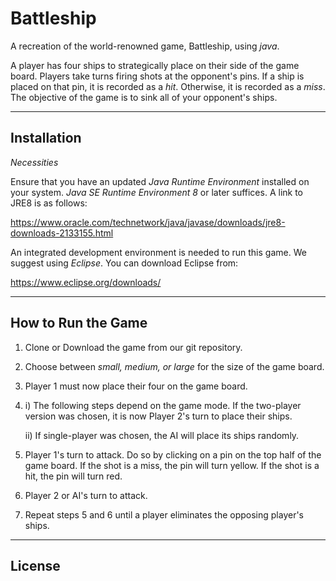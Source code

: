 Battleship
===

A recreation of the world-renowned game, Battleship, using *java*.

A player has four ships to strategically place on their side of the game board. Players take turns firing shots at the opponent's pins. If a ship is placed on that pin, it is recorded as a *hit*. Otherwise, it is recorded as a *miss*. The objective of the game is to sink all of your opponent's ships.

---

Installation
---

*Necessities*

Ensure that you have an updated *Java Runtime Environment* installed on your system. *Java SE Runtime Environment 8* or later suffices. A link to JRE8 is as follows:

https://www.oracle.com/technetwork/java/javase/downloads/jre8-downloads-2133155.html

An integrated development environment is needed to run this game. We suggest using *Eclipse*. You can download Eclipse from:

https://www.eclipse.org/downloads/

---

How to Run the Game
---

1. Clone or Download the game from our git repository.
2. Choose between *small, medium, or large* for the size of the game board.
3. Player 1 must now place their four on the game board.
4. i) The following steps depend on the game mode. If the two-player version was chosen, it is now Player 2's turn to place their ships.
   
   ii) If single-player was chosen, the AI will place its ships randomly.
5. Player 1's turn to attack. Do so by clicking on a pin on the top half of the game board. If the shot is a miss, the pin will turn yellow. If the shot is a hit, the pin will turn red.
6. Player 2 or AI's turn to attack.
7. Repeat steps 5 and 6 until a player eliminates the opposing player's ships.
---

License
---

